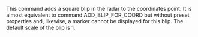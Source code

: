 This command adds a square blip in the radar to the coordinates point. It is almost equivalent to command ADD_BLIP_FOR_COORD but without preset properties and, likewise, a marker cannot be displayed for this blip. The default scale of the blip is 1.
